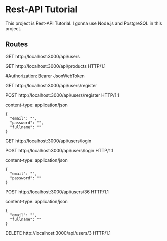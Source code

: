 # Rest-API Tutorial


This project is Rest-API Tutorial.
I gonna use Node.js and PostgreSQL in this project.



## Routes

GET http://localhost:3000/api/users

GET http://localhost:3000/api/products HTTP/1.1

#Authorization: Bearer JsonWebToken

GET http://localhost:3000/api/users/register

POST http://localhost:3000/api/users/register HTTP/1.1

content-type: application/json
```
{
  "email": "",
  "password": "",
  "fullname": ""
}
```

GET http://localhost:3000/api/users/login

POST http://localhost:3000/api/users/login HTTP/1.1

content-type: application/json
```
{
  "email": "",
  "password": ""
}
```

POST http://localhost:3000/api/users/36 HTTP/1.1

content-type: application/json
```
{
  "email": "",
  "fullname": ""
}
```
DELETE http://localhost:3000/api/users/3 HTTP/1.1
